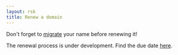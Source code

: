 ```yaml
---
layout: rsk
title: Renew a domain
---
```


Don't forget to [migrate](/rif/rns/operations/Migrate-a-name) your name before renewing it!

The renewal process is under development. Find the due date [here](https://github.com/rnsdomains/rns-rskregistrar/milestone/3).
